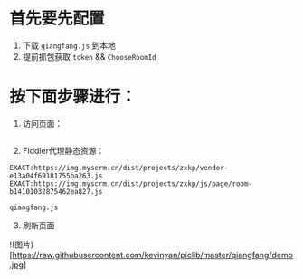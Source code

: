 #  首先要先配置
1. 下载 ```qiangfang.js``` 到本地
2. 提前抓包获取 ```token```  && ```ChooseRoomId```


# 按下面步骤进行：
1. 访问页面：

```https://ztcwx.myscrm.cn/page/room.html?token=876&activityId=123&chooseRoomId=876
```

2. Fiddler代理静态资源：
```
EXACT:https://img.myscrm.cn/dist/projects/zxkp/vendor-e13a04f69181755ba263.js
EXACT:https://img.myscrm.cn/dist/projects/zxkp/js/page/room-b14101032875462ea827.js
```

```
qiangfang.js
```


3. 刷新页面


!(图片)[https://raw.githubusercontent.com/kevinyan/piclib/master/qiangfang/demo.jpg]

